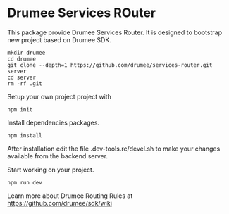 # Drumee Services ROuter
This package provide Drumee Services Router. It is designed to bootstrap new project based on Drumee SDK.

```console
mkdir drumee
cd drumee
git clone --depth=1 https://github.com/drumee/services-router.git server 
cd server 
rm -rf .git
```

Setup your own project project with

```console
npm init
```

Install dependencies packages.
```console
npm install
```

After installation edit the file .dev-tools.rc/devel.sh to make your changes available from the backend server. 

Start working on your project.
```console
npm run dev
```

Learn more about Drumee Routing Rules at https://github.com/drumee/sdk/wiki